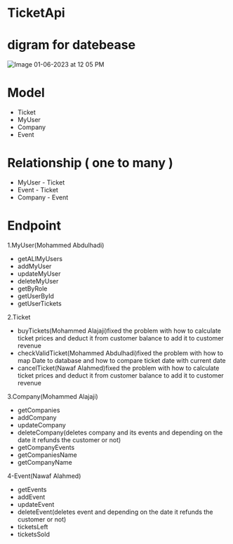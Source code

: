 
# TicketApi

# digram for datebease

![Image 01-06-2023 at 12 05 PM](https://github.com/ProgramerNawaf/TicketApi/assets/65816656/73aee4b2-a359-4036-ab2d-15e804febb26)


# Model 
- Ticket
- MyUser
- Company
- Event

# Relationship ( one to many )
- MyUser - Ticket 
- Event - Ticket
- Company - Event

# Endpoint
1.MyUser(Mohammed Abdulhadi)
- getALlMyUsers
- addMyUser
- updateMyUser
- deleteMyUser
- getByRole
- getUserById
- getUserTickets

2.Ticket
- buyTickets(Mohammed Alajaji)fixed the problem with how to calculate ticket prices and deduct it from customer balance to add it to customer revenue
- checkValidTicket(Mohammed Abdulhadi)fixed the problem with how to map Date to database and how to compare ticket date with current date
- cancelTicket(Nawaf Alahmed)fixed the problem with how to calculate ticket prices and deduct it from customer balance to add it to customer revenue


3.Company(Mohammed Alajaji)
- getCompanies
- addCompany
- updateCompany
- deleteCompany(deletes company and its events and depending on the date it refunds the customer or not)
- getCompanyEvents
- getCompaniesName
- getCompanyName

4-Event(Nawaf Alahmed)
- getEvents
- addEvent
- updateEvent
- deleteEvent(deletes event and depending on the date it refunds the customer or not)
- ticketsLeft
- ticketsSold




 
